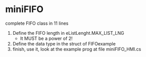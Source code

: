 # miniFIFO

complete FIFO class in 11 lines

1. Define the FIFO length in eListLenght.MAX_LIST_LNG 
    - It MUST be a power of 2!
2. Define the data type in the struct of FIFOexample
3. finish,  use it,   look at the example prog at file miniFIFO_HMI.cs


